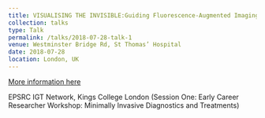 ```yaml
---
title: VISUALISING THE INVISIBLE:​Guiding Fluorescence-Augmented Imaging System for Breast Cancer Surgery
collection: talks
type: Talk
permalink: /talks/2018-07-28-talk-1
venue: Westminster Bridge Rd, St Thomas’ Hospital
date: 2018-07-28
location: London, UK
---
```


[More information here](http://image-guided-therapies.ac.uk/call-abstracts-igt-network-early-career-researcher-workshop/)

EPSRC IGT Network, Kings College London (Session One: Early Career Researcher Workshop: Minimally Invasive Diagnostics and Treatments) 
